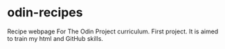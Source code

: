 # odin-recipes
Recipe webpage
For The Odin Project curriculum. First project.
It is aimed to train my html and GitHub skills.
